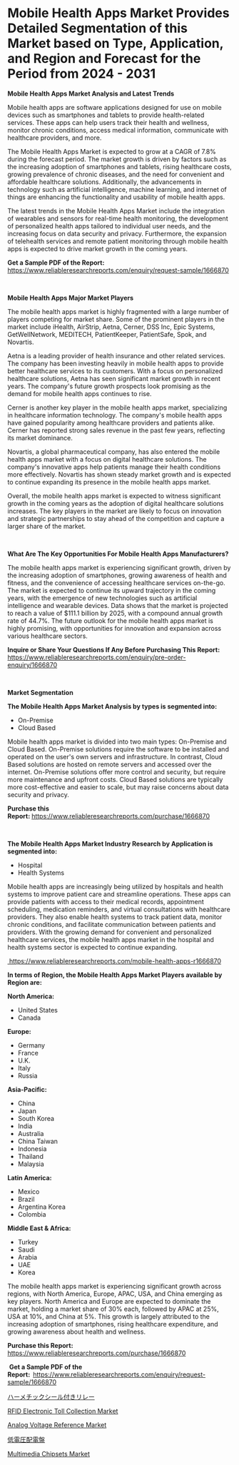 <p><h1>Mobile Health Apps Market Provides Detailed Segmentation of this Market based on Type, Application, and Region and Forecast for the Period from 2024 - 2031</h1></p><p><strong>Mobile Health Apps Market Analysis and Latest Trends</strong></p>
<p><p>Mobile health apps are software applications designed for use on mobile devices such as smartphones and tablets to provide health-related services. These apps can help users track their health and wellness, monitor chronic conditions, access medical information, communicate with healthcare providers, and more.</p><p>The Mobile Health Apps Market is expected to grow at a CAGR of 7.8% during the forecast period. The market growth is driven by factors such as the increasing adoption of smartphones and tablets, rising healthcare costs, growing prevalence of chronic diseases, and the need for convenient and affordable healthcare solutions. Additionally, the advancements in technology such as artificial intelligence, machine learning, and internet of things are enhancing the functionality and usability of mobile health apps.</p><p>The latest trends in the Mobile Health Apps Market include the integration of wearables and sensors for real-time health monitoring, the development of personalized health apps tailored to individual user needs, and the increasing focus on data security and privacy. Furthermore, the expansion of telehealth services and remote patient monitoring through mobile health apps is expected to drive market growth in the coming years.</p></p>
<p><strong>Get a Sample PDF of the Report:&nbsp;</strong> <a href="https://www.reliableresearchreports.com/enquiry/request-sample/1666870">https://www.reliableresearchreports.com/enquiry/request-sample/1666870</a></p>
<p>&nbsp;</p>
<p><strong>Mobile Health Apps Major Market Players</strong></p>
<p><p>The mobile health apps market is highly fragmented with a large number of players competing for market share. Some of the prominent players in the market include iHealth, AirStrip, Aetna, Cerner, DSS Inc, Epic Systems, GetWellNetwork, MEDITECH, PatientKeeper, PatientSafe, Spok, and Novartis.</p><p>Aetna is a leading provider of health insurance and other related services. The company has been investing heavily in mobile health apps to provide better healthcare services to its customers. With a focus on personalized healthcare solutions, Aetna has seen significant market growth in recent years. The company's future growth prospects look promising as the demand for mobile health apps continues to rise.</p><p>Cerner is another key player in the mobile health apps market, specializing in healthcare information technology. The company's mobile health apps have gained popularity among healthcare providers and patients alike. Cerner has reported strong sales revenue in the past few years, reflecting its market dominance.</p><p>Novartis, a global pharmaceutical company, has also entered the mobile health apps market with a focus on digital healthcare solutions. The company's innovative apps help patients manage their health conditions more effectively. Novartis has shown steady market growth and is expected to continue expanding its presence in the mobile health apps market.</p><p>Overall, the mobile health apps market is expected to witness significant growth in the coming years as the adoption of digital healthcare solutions increases. The key players in the market are likely to focus on innovation and strategic partnerships to stay ahead of the competition and capture a larger share of the market.</p></p>
<p>&nbsp;</p>
<p><strong>What Are The Key Opportunities For Mobile Health Apps Manufacturers?</strong></p>
<p><p>The mobile health apps market is experiencing significant growth, driven by the increasing adoption of smartphones, growing awareness of health and fitness, and the convenience of accessing healthcare services on-the-go. The market is expected to continue its upward trajectory in the coming years, with the emergence of new technologies such as artificial intelligence and wearable devices. Data shows that the market is projected to reach a value of $111.1 billion by 2025, with a compound annual growth rate of 44.7%. The future outlook for the mobile health apps market is highly promising, with opportunities for innovation and expansion across various healthcare sectors.</p></p>
<p><strong>Inquire or Share Your Questions If Any Before Purchasing This Report:</strong> <a href="https://www.reliableresearchreports.com/enquiry/pre-order-enquiry/1666870">https://www.reliableresearchreports.com/enquiry/pre-order-enquiry/1666870</a></p>
<p>&nbsp;</p>
<p><strong>Market Segmentation</strong></p>
<p><strong>The Mobile Health Apps Market Analysis by types is segmented into:</strong></p>
<p><ul><li>On-Premise</li><li>Cloud Based</li></ul></p>
<p><p>Mobile health apps market is divided into two main types: On-Premise and Cloud Based. On-Premise solutions require the software to be installed and operated on the user's own servers and infrastructure. In contrast, Cloud Based solutions are hosted on remote servers and accessed over the internet. On-Premise solutions offer more control and security, but require more maintenance and upfront costs. Cloud Based solutions are typically more cost-effective and easier to scale, but may raise concerns about data security and privacy.</p></p>
<p><strong>Purchase this Report:&nbsp;</strong><a href="https://www.reliableresearchreports.com/purchase/1666870">https://www.reliableresearchreports.com/purchase/1666870</a></p>
<p>&nbsp;</p>
<p><strong>The Mobile Health Apps Market Industry Research by Application is segmented into:</strong></p>
<p><ul><li>Hospital</li><li>Health Systems</li></ul></p>
<p><p>Mobile health apps are increasingly being utilized by hospitals and health systems to improve patient care and streamline operations. These apps can provide patients with access to their medical records, appointment scheduling, medication reminders, and virtual consultations with healthcare providers. They also enable health systems to track patient data, monitor chronic conditions, and facilitate communication between patients and providers. With the growing demand for convenient and personalized healthcare services, the mobile health apps market in the hospital and health systems sector is expected to continue expanding.</p></p>
<p><a href="https://www.reliableresearchreports.com/mobile-health-apps-r1666870">&nbsp;https://www.reliableresearchreports.com/mobile-health-apps-r1666870</a></p>
<p><strong>In terms of Region, the Mobile Health Apps Market Players available by Region are:</strong></p>
<p>
    <p> <strong> North America: </strong>
        <ul>
            <li>United States</li>
            <li>Canada</li>
        </ul>
        </p> 
    <p> <strong> Europe: </strong>
        <ul>
            <li>Germany</li>
            <li>France</li>
            <li>U.K.</li>
            <li>Italy</li>
            <li>Russia</li>
        </ul>
        </p> 
    <p> <strong> Asia-Pacific: </strong>
        <ul>
            <li>China</li>
            <li>Japan</li>
            <li>South Korea</li>
            <li>India</li>
            <li>Australia</li>
            <li>China Taiwan</li>
            <li>Indonesia</li>
            <li>Thailand</li>
            <li>Malaysia</li>
        </ul>
        </p> 
    <p> <strong> Latin America: </strong>
        <ul>
            <li>Mexico</li>
            <li>Brazil</li>
            <li>Argentina Korea</li>
            <li>Colombia</li>
        </ul>
        </p> 
    <p> <strong> Middle East & Africa: </strong>
        <ul>
            <li>Turkey</li>
            <li>Saudi</li>
            <li>Arabia</li>
            <li>UAE</li>
            <li>Korea</li>
        </ul>
    </p>
    </p>
<p><p>The mobile health apps market is experiencing significant growth across regions, with North America, Europe, APAC, USA, and China emerging as key players. North America and Europe are expected to dominate the market, holding a market share of 30% each, followed by APAC at 25%, USA at 10%, and China at 5%. This growth is largely attributed to the increasing adoption of smartphones, rising healthcare expenditure, and growing awareness about health and wellness.</p></p>
<p><strong>Purchase this Report: </strong><a href="https://www.reliableresearchreports.com/purchase/1666870">https://www.reliableresearchreports.com/purchase/1666870</a></p>
<p>&nbsp;<strong>Get a Sample PDF of the Report:&nbsp;&nbsp;</strong><a href="https://www.reliableresearchreports.com/enquiry/request-sample/1666870">https://www.reliableresearchreports.com/enquiry/request-sample/1666870</a></p>
<p><strong></strong></p>
<p><p><a href="https://github.com/cbigkbh02719/Market-Research-Report-List-2/blob/main/778099953332.md">ハーメチックシール付きリレー</a></p><p><a href="https://www.linkedin.com/pulse/rfid-electronic-toll-collection-market-trends-analysis-forecasted-p10ne">RFID Electronic Toll Collection Market</a></p><p><a href="https://www.linkedin.com/pulse/analog-voltage-reference-market-share-evolution-growth-trends-yldkf">Analog Voltage Reference Market</a></p><p><a href="https://github.com/ReganWisoky2023/Market-Research-Report-List-1/blob/main/149638653333.md">低電圧配電盤</a></p><p><a href="https://github.com/shotows/Market-Research-Report-List-2/blob/main/multimedia-chipsets-market.md">Multimedia Chipsets Market</a></p></p>